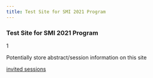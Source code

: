 ```yaml
---
title: Test Site for SMI 2021 Program
---
```

### Test Site for SMI 2021 Program

1

Potentially store abstract/session information on this site

[invited sessions](docs/ses-invited.md)

